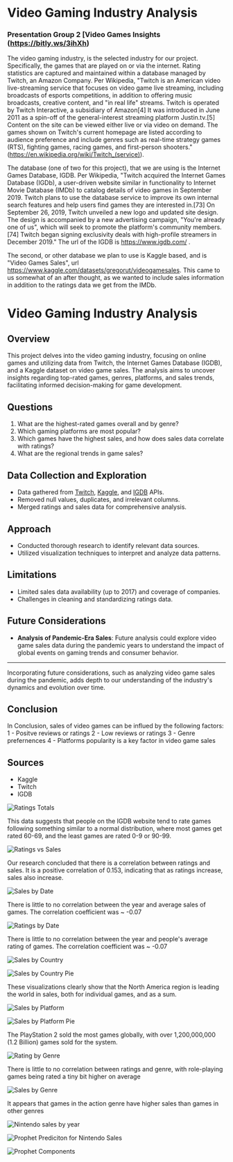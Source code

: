 # Video Gaming Industry Analysis

### Presentation Group 2 [Video Games Insights (https://bitly.ws/3ihXh)

The video gaming industry, is the selected industry for our project.  Specifically, the games that are played on or via the internet.  Rating statistics are captured and maintained 
within a database managed by Twitch, an Amazon Company.  Per Wikipedia, "Twitch is an American video live-streaming service that focuses on video game live streaming, including broadcasts of esports competitions, in addition to offering music broadcasts, creative content, and "in real life" streams. Twitch is operated by Twitch Interactive, a subsidiary of Amazon[4] It was introduced in June 2011 as a spin-off of the general-interest streaming platform Justin.tv.[5] Content on the site can be viewed either live or via video on demand. The games shown on Twitch's current homepage are listed according to audience preference and include genres such as real-time strategy games (RTS), fighting games, racing games, and first-person shooters." (https://en.wikipedia.org/wiki/Twitch_(service)).

The database (one of two for this project), that we are using is the Internet Games Database, IGDB. Per Wikipedia, "Twitch acquired the Internet Games Database (IGDb), a user-driven website similar in functionality to Internet Movie Database (IMDb) to catalog details of video games in September 2019. Twitch plans to use the database service to improve its own internal search features and help users find games they are interested in.[73] On September 26, 2019, Twitch unveiled a new logo and updated site design. The design is accompanied by a new advertising campaign, "You're already one of us", which will seek to promote the platform's community members.[74] Twitch began signing exclusivity deals with high-profile streamers in December 2019."  The url of the IGDB is https://www.igdb.com/ .  

The second, or other database we plan to use is Kaggle based, and is "Video Games Sales", url https://www.kaggle.com/datasets/gregorut/videogamesales. This came to us somewhat of an after thought, as we wanted to include sales information in addition to the ratings data we get from the IMDb. 

# Video Gaming Industry Analysis

## Overview

This project delves into the video gaming industry, focusing on online games and utilizing data from Twitch, the Internet Games Database (IGDB), and a Kaggle dataset on video game sales. The analysis aims to uncover insights regarding top-rated games, genres, platforms, and sales trends, facilitating informed decision-making for game development.

## Questions

1. What are the highest-rated games overall and by genre?
2. Which gaming platforms are most popular?
3. Which games have the highest sales, and how does sales data correlate with ratings?
4. What are the regional trends in game sales?

## Data Collection and Exploration

- Data gathered from [Twitch](https://www.twitch.tv/), [Kaggle](https://www.kaggle.com/), and [IGDB](https://www.igdb.com/) APIs.
- Removed null values, duplicates, and irrelevant columns.
- Merged ratings and sales data for comprehensive analysis.

## Approach

- Conducted thorough research to identify relevant data sources.
- Utilized visualization techniques to interpret and analyze data patterns.

## Limitations

- Limited sales data availability (up to 2017) and coverage of companies.
- Challenges in cleaning and standardizing ratings data.

## Future Considerations

- **Analysis of Pandemic-Era Sales**: Future analysis could explore video game sales data during the pandemic years to understand the impact of global events on gaming trends and consumer behavior.

---

Incorporating future considerations, such as analyzing video game sales during the pandemic, adds depth to our understanding of the industry's dynamics and evolution over time.

## Conclusion 
In Conclusion, sales of video games can be influed by the following factors:
1 - Positve reviews or ratings
2 - Low reviews or ratings
3 - Genre prefernences 
4 - Platforms popularity is a key factor in video game sales 


## Sources

- Kaggle
- Twitch
- IGDB

![Ratings Totals](Visualizations/Ratings_totals.png)

This data suggests that people on the IGDB website tend to rate games following something similar to a normal distribution, where most games get rated 60-69, and the least games are rated 0-9 or 90-99.

![Ratings vs Sales](Visualizations/Ratings_sales.png)

Our research concluded that there is a correlation between ratings and sales. It is a positive correlation of 0.153, indicating that as ratings increase, sales also increase. 

![Sales by Date](Visualizations/sales_by_release_date.png)

There is little to no correlation between the year and average sales of games. The correlation coefficient was ~ -0.07

![Ratings by Date](Visualizations/ratings_by_date.png)

There is little to no correlation between the year and people's average rating of games. The correlation coefficient was ~ -0.07

![Sales by Country](Visualizations/sales_by_country_top_10.png)

![Sales by Country Pie](Visualizations/Total_sales_by_country.png)

These visualizations clearly show that the North America region is leading the world in sales, both for individual games, and as a sum.

![Sales by Platform](Visualizations/sales_by_platform.png)

![Sales by Platform Pie](Visualizations/Sales_by_platform_pie.png)

The PlayStation 2 sold the most games globally, with over 1,200,000,000 (1.2 Billion) games sold for the system.

![Rating by Genre](Visualizations/ratings_by_genre.png)

There is little to no correlation between ratings and genre, with role-playing games being rated a tiny bit higher on average

![Sales by Genre](Visualizations/sales_by_genre.png)

It appears that games in the action genre have higher sales than games in other genres

![Nintendo sales by year](Visualizations/nintendo_sales.png)

![Prophet Prediciton for Nintendo Sales](Visualizations/prophet_prediction.png)

![Prophet Components](Visualizations/prophet_components.png)
